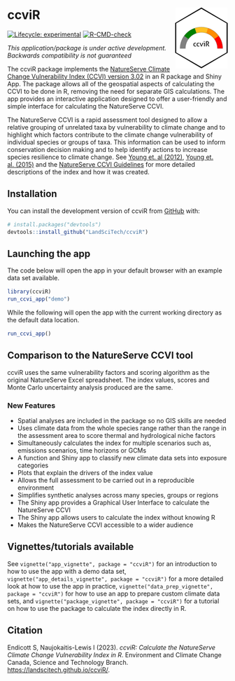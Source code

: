 
<!-- README.md is generated from README.Rmd. Please edit that file -->

# ccviR <a href="https://landscitech.github.io/ccviR/"><img src="man/figures/logo.png" align="right" height="139" /></a>

<!-- badges: start -->

[![Lifecycle:
experimental](https://img.shields.io/badge/lifecycle-experimental-orange.svg)](https://lifecycle.r-lib.org/articles/stages.html#experimental)
[![R-CMD-check](https://github.com/LandSciTech/ccviR/actions/workflows/R-CMD-check.yaml/badge.svg)](https://github.com/LandSciTech/ccviR/actions/workflows/R-CMD-check.yaml)
<!-- badges: end -->

*This application/package is under active development. Backwards
compatibility is not guaranteed*

The ccviR package implements the [NatureServe Climate Change
Vulnerability Index (CCVI) version
3.02](https://www.natureserve.org/conservation-tools/climate-change-vulnerability-index)
in an R package and Shiny App. The package allows all of the geospatial
aspects of calculating the CCVI to be done in R, removing the need for
separate GIS calculations. The app provides an interactive application
designed to offer a user-friendly and simple interface for calculating
the NatureServe CCVI.

The NatureServe CCVI is a rapid assessment tool designed to allow a
relative grouping of unrelated taxa by vulnerability to climate change
and to highlight which factors contribute to the climate change
vulnerability of individual species or groups of taxa. This information
can be used to inform conservation decision making and to help identify
actions to increase species resilience to climate change. See [Young et.
al
(2012)](https://www.degruyter.com/document/doi/10.7208/9780226074641-007/html),
[Young et. al. (2015)](https://doi.org/10.1002/wsb.478) and the
[NatureServe CCVI
Guidelines](https://www.natureserve.org/sites/default/files/guidelines_natureserveclimatechangevulnerabilityindex_r3.02_1_jun_2016.pdf)
for more detailed descriptions of the index and how it was created.

## Installation

You can install the development version of ccviR from
[GitHub](https://github.com/) with:

``` r
# install.packages("devtools")
devtools::install_github("LandSciTech/ccviR")
```

## Launching the app

The code below will open the app in your default browser with an example
data set available.

``` r
library(ccviR)
run_ccvi_app("demo")
```

While the following will open the app with the current working directory
as the default data location.

``` r
run_ccvi_app()
```

## Comparison to the NatureServe CCVI tool

ccviR uses the same vulnerability factors and scoring algorithm as the
original NatureServe Excel spreadsheet. The index values, scores and
Monte Carlo uncertainty analysis produced are the same.

### New Features

- Spatial analyses are included in the package so no GIS skills are
  needed
- Uses climate data from the whole species range rather than the range
  in the assessment area to score thermal and hydrological niche factors
- Simultaneously calculates the index for multiple scenarios such as,
  emissions scenarios, time horizons or GCMs
- A function and Shiny app to classify new climate data sets into
  exposure categories
- Plots that explain the drivers of the index value
- Allows the full assessment to be carried out in a reproducible
  environment
- Simplifies synthetic analyses across many species, groups or regions
- The Shiny app provides a Graphical User Interface to calculate the
  NatureServe CCVI
- The Shiny app allows users to calculate the index without knowing R
- Makes the NatureServe CCVI accessible to a wider audience

## Vignettes/tutorials available

See `vignette("app_vignette", package = "ccviR")` for an introduction to
how to use the app with a demo data set,
`vignette("app_details_vignette", package = "ccviR")` for a more
detailed look at how to use the app in practice,
`vignette("data_prep_vignette", package = "ccviR")` for how to use an
app to prepare custom climate data sets, and
`vignette("package_vignette", package = "ccviR")` for a tutorial on how
to use the package to calculate the index directly in R.

## Citation

Endicott S, Naujokaitis-Lewis I (2023). *ccviR: Calculate the
NatureServe Climate Change Vulnerability Index in R*. Environment and
Climate Change Canada, Science and Technology Branch.
<https://landscitech.github.io/ccviR/>.
